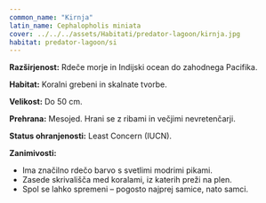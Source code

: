 ```yaml
---
common_name: "Kirnja"
latin_name: Cephalopholis miniata
cover: ../../../assets/Habitati/predator-lagoon/kirnja.jpg
habitat: predator-lagoon/si
---
```

**Razširjenost:** Rdeče morje in Indijski ocean do zahodnega Pacifika.

**Habitat:** Koralni grebeni in skalnate tvorbe.

**Velikost:** Do 50 cm.

**Prehrana:** Mesojed. Hrani se z ribami in večjimi nevretenčarji.

**Status ohranjenosti:** Least Concern (IUCN).

**Zanimivosti:**
- Ima značilno rdečo barvo s svetlimi modrimi pikami.
- Zasede skrivališča med koralami, iz katerih preži na plen.
- Spol se lahko spremeni – pogosto najprej samice, nato samci.